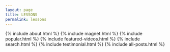 ```yaml
---
layout: page
title: LESSONS
permalink: lessons
---
```

{% include about.html %}
{% include magnet.html %}
{% include popular.html %}
{% include featured-videos.html %}
{% include search.html %}
{% include testimonial.html %}
{% include all-posts.html %}
